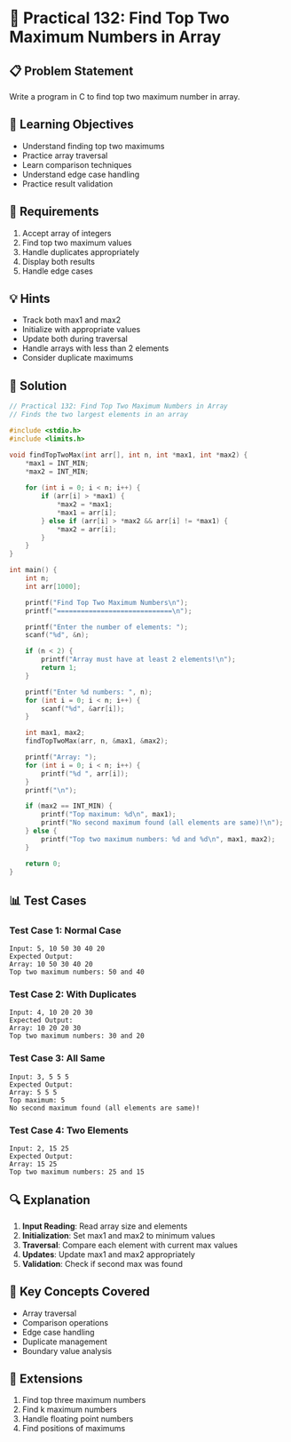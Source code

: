 # 🎯 Practical 132: Find Top Two Maximum Numbers in Array

## 📋 Problem Statement

Write a program in C to find top two maximum number in array.

## 🎯 Learning Objectives

- Understand finding top two maximums
- Practice array traversal
- Learn comparison techniques
- Understand edge case handling
- Practice result validation

## 📝 Requirements

1. Accept array of integers
2. Find top two maximum values
3. Handle duplicates appropriately
4. Display both results
5. Handle edge cases

## 💡 Hints

- Track both max1 and max2
- Initialize with appropriate values
- Update both during traversal
- Handle arrays with less than 2 elements
- Consider duplicate maximums

## 🔧 Solution

```c
// Practical 132: Find Top Two Maximum Numbers in Array
// Finds the two largest elements in an array

#include <stdio.h>
#include <limits.h>

void findTopTwoMax(int arr[], int n, int *max1, int *max2) {
    *max1 = INT_MIN;
    *max2 = INT_MIN;
    
    for (int i = 0; i < n; i++) {
        if (arr[i] > *max1) {
            *max2 = *max1;
            *max1 = arr[i];
        } else if (arr[i] > *max2 && arr[i] != *max1) {
            *max2 = arr[i];
        }
    }
}

int main() {
    int n;
    int arr[1000];

    printf("Find Top Two Maximum Numbers\n");
    printf("=============================\n");

    printf("Enter the number of elements: ");
    scanf("%d", &n);

    if (n < 2) {
        printf("Array must have at least 2 elements!\n");
        return 1;
    }

    printf("Enter %d numbers: ", n);
    for (int i = 0; i < n; i++) {
        scanf("%d", &arr[i]);
    }

    int max1, max2;
    findTopTwoMax(arr, n, &max1, &max2);

    printf("Array: ");
    for (int i = 0; i < n; i++) {
        printf("%d ", arr[i]);
    }
    printf("\n");

    if (max2 == INT_MIN) {
        printf("Top maximum: %d\n", max1);
        printf("No second maximum found (all elements are same)!\n");
    } else {
        printf("Top two maximum numbers: %d and %d\n", max1, max2);
    }

    return 0;
}
```

## 📊 Test Cases

### Test Case 1: Normal Case
```
Input: 5, 10 50 30 40 20
Expected Output:
Array: 10 50 30 40 20
Top two maximum numbers: 50 and 40
```

### Test Case 2: With Duplicates
```
Input: 4, 10 20 20 30
Expected Output:
Array: 10 20 20 30
Top two maximum numbers: 30 and 20
```

### Test Case 3: All Same
```
Input: 3, 5 5 5
Expected Output:
Array: 5 5 5
Top maximum: 5
No second maximum found (all elements are same)!
```

### Test Case 4: Two Elements
```
Input: 2, 15 25
Expected Output:
Array: 15 25
Top two maximum numbers: 25 and 15
```

## 🔍 Explanation

1. **Input Reading**: Read array size and elements
2. **Initialization**: Set max1 and max2 to minimum values
3. **Traversal**: Compare each element with current max values
4. **Updates**: Update max1 and max2 appropriately
5. **Validation**: Check if second max was found

## 🎯 Key Concepts Covered

- Array traversal
- Comparison operations
- Edge case handling
- Duplicate management
- Boundary value analysis

## 🚀 Extensions

1. Find top three maximum numbers
2. Find k maximum numbers
3. Handle floating point numbers
4. Find positions of maximums